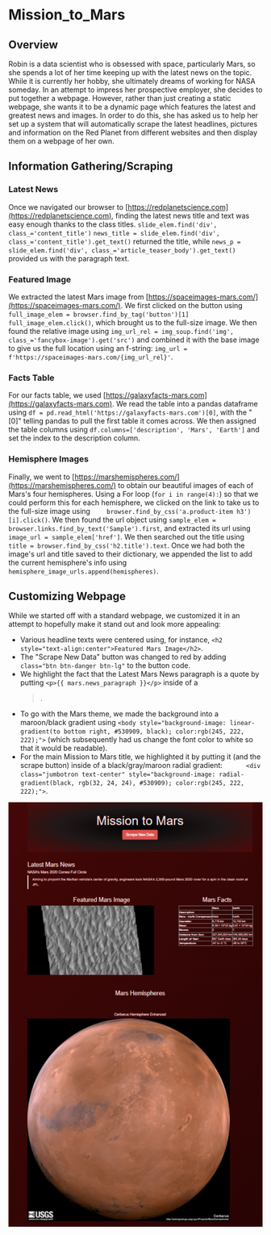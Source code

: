 # Mission_to_Mars

## Overview

Robin is a data scientist who is obsessed with space, particularly Mars, so she spends a lot of her time keeping up with the latest news on the topic.  While it is currently her hobby, she ultimately dreams of working for NASA someday.  In an attempt to impress her prospective employer, she decides to put together a webpage.  However, rather than just creating a static webpage, she wants it to be a dynamic page which features the latest and greatest news and images.  In order to do this, she has asked us to help her set up a system that will automatically scrape the latest headlines, pictures and information on the Red Planet from different websites and then display them on a webpage of her own.

## Information Gathering/Scraping

### Latest News

Once we navigated our browser to [https://redplanetscience.com](https://redplanetscience.com), finding the latest news title and text was easy enough thanks to the class titles.  `slide_elem.find('div', class_='content_title')` `news_title = slide_elem.find('div', class_='content_title').get_text()` returned the title, while `news_p = slide_elem.find('div', class_='article_teaser_body').get_text()` provided us with the paragraph text.

### Featured Image

We extracted the latest Mars image from [https://spaceimages-mars.com/](https://spaceimages-mars.com/).  We first clicked on the button using `full_image_elem = browser.find_by_tag('button')[1]` `full_image_elem.click()`, which brought us to the full-size image.  We then found the relative image using `img_url_rel = img_soup.find('img', class_='fancybox-image').get('src')` and combined it with the base image to give us the full location using an f-string: `img_url = f'https://spaceimages-mars.com/{img_url_rel}'`.

### Facts Table

For our facts table, we used [https://galaxyfacts-mars.com](https://galaxyfacts-mars.com).  We read the table into a pandas dataframe using `df = pd.read_html('https://galaxyfacts-mars.com')[0]`, with the "[0]" telling pandas to pull the first table it comes across.  We then assigned the table columns using `df.columns=['description', 'Mars', 'Earth']` and set the index to the description column.

### Hemisphere Images

Finally, we went to [https://marshemispheres.com/](https://marshemispheres.com/) to obtain our beautiful images of each of Mars's four hemispheres.  Using a For loop (`for i in range(4):`) so that we could perform this for each hemisphere, we clicked on the link to take us to the full-size image using `    browser.find_by_css('a.product-item h3')[i].click()`.  We then found the url object using `sample_elem = browser.links.find_by_text('Sample').first`, and extracted its url using `image_url = sample_elem['href']`.  We then searched out the title using `title = browser.find_by_css('h2.title').text`.  Once we had both the image's url and title saved to their dictionary, we appended the list to add the current hemisphere's info using `    hemisphere_image_urls.append(hemispheres)`.  

## Customizing Webpage

While we started off with a standard webpage, we customized it in an attempt to hopefully make it stand out and look more appealing:

* Various headline texts were centered using, for instance, `<h2 style="text-align:center">Featured Mars Image</h2>`.
* The "Scrape New Data" button was changed to red by adding `class="btn btn-danger btn-lg"` to the button code.
* We highlight the fact that the Latest Mars News paragraph is a quote by putting `<p>{{ mars.news_paragraph }}</p>` inside of a <blockquote>.
* To go with the Mars theme, we made the background into a maroon/black gradient using `<body style="background-image: linear-gradient(to bottom right, #530909, black); color:rgb(245, 222, 222);">` (which subsequently had us change the font color to white so that it would be readable).
* For the main Mission to Mars title, we highlighted it by putting it (and the scrape button) inside of a black/gray/maroon radial gradient: `      <div class="jumbotron text-center" style="background-image: radial-gradient(black, rgb(32, 24, 24), #530909); color:rgb(245, 222, 222);">`.

![Mission to Mars webpage](https://github.com/Jeffstr00/Mission_to_Mars/blob/main/Resources/webpage.png)